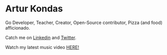 # Artur Kondas

Go Developer, Teacher, Creator, Open-Source contributor, Pizza (and food) afficionado.

Catch me on [Linkedin](https://www.linkedin.com/in/arturkondas/) and [Twitter](https://twitter.com/arturkondas).

Watch my latest music video [HERE!](https://bit.ly/enae-system)
